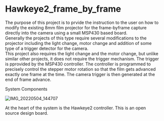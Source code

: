 # Hawkeye2_frame_by_frame
The purpose of this project is to prvide the instruction to the user on how to modify the existing 8mm film projector for the frame-byframe capture directly into the camera using a small MSP430 based board.  
Generally the projects of this type require several modifications to the projector including the light change, motor change and addition of some type of a trigger detector for the camera.  
This project also requires the light change and the motor change, but unlike similar other projects, it does not require the trigger mechanism. The trigger is pprovided by the MSP430 controller. The controller is programmed to precisely control the stepper motor rotation so that the film gets advanced exactly one frame at the time. The camera trigger is then generated at the end of frame advance.  

System Components

![IMG_20220504_144707](https://user-images.githubusercontent.com/48537944/166855115-0297680d-0524-4b80-a290-e62c47861d60.jpg)

At the heart of the system is the Hawkeye2 controller. This is an open source design board. 
